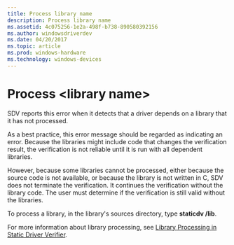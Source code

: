 ```yaml
---
title: Process library name
description: Process library name
ms.assetid: 4c075256-1e2a-498f-b738-890580392156
ms.author: windowsdriverdev
ms.date: 04/20/2017
ms.topic: article
ms.prod: windows-hardware
ms.technology: windows-devices
---
```


# Process &lt;library name&gt;


SDV reports this error when it detects that a driver depends on a library that it has not processed.

As a best practice, this error message should be regarded as indicating an error. Because the libraries might include code that changes the verification result, the verification is not reliable until it is run with all dependent libraries.

However, because some libraries cannot be processed, either because the source code is not available, or because the library is not written in C, SDV does not terminate the verification. It continues the verification without the library code. The user must determine if the verification is still valid without the libraries.

To process a library, in the library's sources directory, type **staticdv /lib**.

For more information about library processing, see [Library Processing in Static Driver Verifier](library-processing-in-static-driver-verifier.md).

 

 





